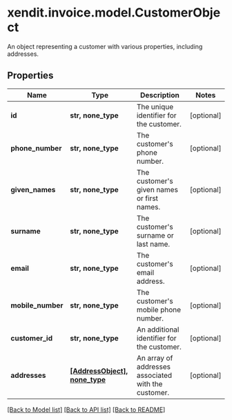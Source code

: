 # xendit.invoice.model.CustomerObject

An object representing a customer with various properties, including addresses.

## Properties
| Name | Type | Description | Notes |
| ------------ | ------------- | ------------- | ------------- |
| **id** | **str, none_type** | The unique identifier for the customer. | [optional]  |
| **phone_number** | **str, none_type** | The customer&#39;s phone number. | [optional]  |
| **given_names** | **str, none_type** | The customer&#39;s given names or first names. | [optional]  |
| **surname** | **str, none_type** | The customer&#39;s surname or last name. | [optional]  |
| **email** | **str, none_type** | The customer&#39;s email address. | [optional]  |
| **mobile_number** | **str, none_type** | The customer&#39;s mobile phone number. | [optional]  |
| **customer_id** | **str, none_type** | An additional identifier for the customer. | [optional]  |
| **addresses** | [**[AddressObject], none_type**](AddressObject.md) | An array of addresses associated with the customer. | [optional]  |


[[Back to Model list]](../README.md#documentation-for-models) [[Back to API list]](../README.md#documentation-for-api-endpoints) [[Back to README]](../README.md)


